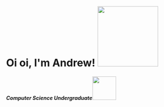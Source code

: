 <h1> Oi oi, I'm Andrew! <img src="https://media.giphy.com/media/mGcNjsfWAjY5AEZNw6/giphy.gif" width="164"></h1>
<h4><p><em>Computer Science Undergraduate<img src="https://media.giphy.com/media/WUlplcMpOCEmTGBtBW/giphy.gif" width="64"></h4>
</em></p>

<!--- 
And slowly you come to realize
It's all as it should be
You can only do so much
If you're game enough
You could place your trust in me

For the love of life
There's a trade off
We could loose it all
But we'll go down fighting
And what of the children?
Surely they can't be blamed for our mistakes

And slowly I've come to realize
It's all as it should be
That hiding space, a lonely place

How can the right thing be so wrong?
I've found mistakes where they don't belong

For the love of life
We'll defeat this
They may tear us down
But we'll go down fighting
Won't we?
--->

<!--- Heyya friend, love you <3 --->






























<!--- :> --->
